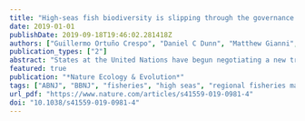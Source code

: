 ```yaml
---
title: "High-seas fish biodiversity is slipping through the governance net"
date: 2019-01-01
publishDate: 2019-09-18T19:46:02.281418Z
authors: ["Guillermo Ortuño Crespo", "Daniel C Dunn", "Matthew Gianni", "Kristina Gjerde", "Glen Wright", "Patrick N Halpin"]
publication_types: ["2"]
abstract: "States at the United Nations have begun negotiating a new treaty to strengthen the legal regime for marine biodiversity in areas beyond national jurisdiction. Failure to ensure the full scope of fish biodiversity is covered could result in thousands of species continuing to slip through the cracks of a fragmented global ocean governance framework."
featured: true
publication: "*Nature Ecology & Evolution*"
tags: ["ABNJ", "BBNJ", "fisheries", "high seas", "regional fisheries management organizations (RFMOs"]
url_pdf: "https://www.nature.com/articles/s41559-019-0981-4"
doi: "10.1038/s41559-019-0981-4"
---
```


